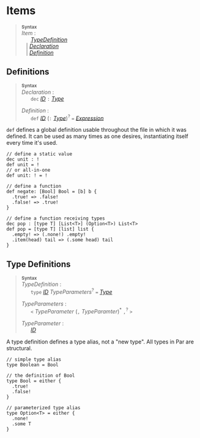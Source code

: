 # Items

> **<sup>Syntax</sup>**\
> _Item_ :\
> &nbsp;&nbsp; &nbsp;&nbsp; [_TypeDefinition_](#type-definitions) \
> &nbsp;&nbsp; | [_Declaration_](#definitions) \
> &nbsp;&nbsp; | [_Definition_](#definitions)

## Definitions

> **<sup>Syntax</sup>**\
> _Declaration_ :\
> &nbsp;&nbsp; &nbsp;&nbsp; `dec` [_ID_] `:` [_Type_]
> 
> _Definition_ :\
> &nbsp;&nbsp; &nbsp;&nbsp; `def` [_ID_] (`:` [_Type_])<sup>?</sup> `=` [_Expression_]

`def` defines a global definition usable throughout the file in which it was defined.
It can be used as many times as one desires, instantiating itself every time it's used.
```par
// define a static value
dec unit : !
def unit = !
// or all-in-one
def unit: ! = !

// define a function
def negate: [Bool] Bool = [b] b {
  .true! => .false!
  .false! => .true!
}

// define a function receiving types
dec pop : [type T] [List<T>] (Option<T>) List<T>
def pop = [type T] [list] list {
  .empty! => (.none!) .empty!
  .item(head) tail => (.some head) tail
}
```

## Type Definitions

> **<sup>Syntax</sup>**\
> _TypeDefinition_ :\
> &nbsp;&nbsp; &nbsp;&nbsp; `type` [_ID_] _TypeParameters_<sup>?</sup> `=` [_Type_]
>
> _TypeParameters_ :\
> &nbsp;&nbsp; &nbsp;&nbsp; `<` _TypeParameter_ (`,` _TypeParamter_)<sup>\*</sup> `,`<sup>?</sup> `>`
>
> _TypeParameter_ :\
> &nbsp;&nbsp; &nbsp;&nbsp; [_ID_]

A type definition defines a type alias, not a "new type". All types in Par are structural. <!--(Proposal: Automatically add a tag in some cases for either and choice types)-->
```par
// simple type alias
type Boolean = Bool

// the definition of Bool
type Bool = either {
  .true!
  .false!
}

// parameterized type alias
type Option<T> = either {
  .none!
  .some T
}
```


[_ID_]: ./lexical.md
[_Type_]: ./types.md
[_PatternList_]: ./patterns.md
[_PatternNoTopAlt_]: ./patterns.md
[_Expression_]: ./expressions.md